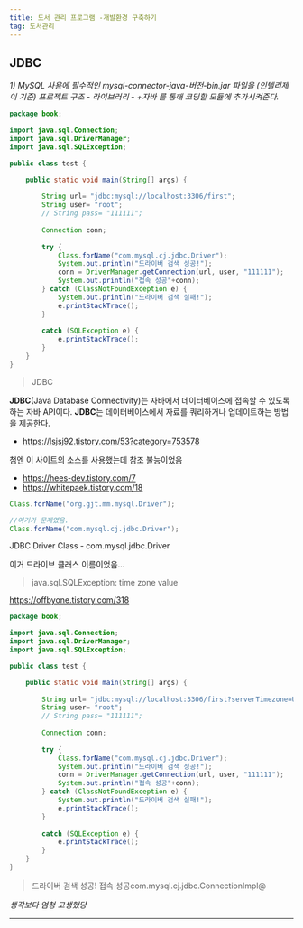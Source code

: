 ```yaml
---
title: 도서 관리 프로그램 -개발환경 구축하기
tag: 도서관리
---
```




## JDBC

_1) MySQL 사용에 필수적인 mysql-connector-java-버전-bin.jar 파일을 (인텔리제이 기준) 프로젝트 구조 - 라이브러리 - +자바 를 통해 코딩할 모듈에 추가시켜준다._ 

```java
package book;

import java.sql.Connection;
import java.sql.DriverManager;
import java.sql.SQLException;

public class test {

	public static void main(String[] args) {
		
		String url= "jdbc:mysql://localhost:3306/first";
		String user= "root";
		// String pass= "111111";
		
		Connection conn;
		
		try {
			Class.forName("com.mysql.cj.jdbc.Driver");
			System.out.println("드라이버 검색 성공!");
			conn = DriverManager.getConnection(url, user, "111111");
			System.out.println("접속 성공"+conn);
		} catch (ClassNotFoundException e) {
			System.out.println("드라이버 검색 실패!");
			e.printStackTrace();
		}
		
		catch (SQLException e) {
			e.printStackTrace();
		}
	}
}
```

> JDBC

**JDBC**(Java Database Connectivity)는 자바에서 데이터베이스에 접속할 수 있도록 하는 자바 API이다. **JDBC**는 데이터베이스에서 자료를 쿼리하거나 업데이트하는 방법을 제공한다.

+ https://lsjsj92.tistory.com/53?category=753578

첨엔 이 사이트의 소스를 사용했는데 참조 불능이었음

+ https://hees-dev.tistory.com/7
+ https://whitepaek.tistory.com/18

```java
Class.forName("org.gjt.mm.mysql.Driver");

//여기가 문제였음.
Class.forName("com.mysql.cj.jdbc.Driver");
```

JDBC Driver Class - com.mysql.jdbc.Driver

이거 드라이브 클래스 이름이었음...

> java.sql.SQLException: time zone value

https://offbyone.tistory.com/318

```java
package book;

import java.sql.Connection;
import java.sql.DriverManager;
import java.sql.SQLException;

public class test {

	public static void main(String[] args) {
		
		String url= "jdbc:mysql://localhost:3306/first?serverTimezone=UTC";
		String user= "root";
		// String pass= "111111";
		
		Connection conn;
		
		try {
			Class.forName("com.mysql.cj.jdbc.Driver");
			System.out.println("드라이버 검색 성공!");
			conn = DriverManager.getConnection(url, user, "111111");
			System.out.println("접속 성공"+conn);
		} catch (ClassNotFoundException e) {
			System.out.println("드라이버 검색 실패!");
			e.printStackTrace();
		}
		
		catch (SQLException e) {
			e.printStackTrace();
		}
	}
}
```

>드라이버 검색 성공!
>접속 성공com.mysql.cj.jdbc.ConnectionImpl@

_생각보다 엄청 고생했당_

---

